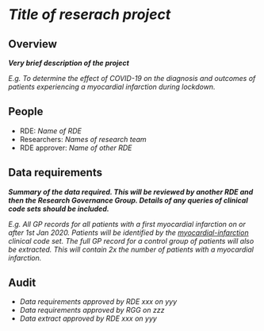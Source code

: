 # *Title of reserach project*

## Overview
***Very brief description of the project***

*E.g. To determine the effect of COVID-19 on the diagnosis and outcomes of patients experiencing a myocardial infarction during lockdown.*

## People

- RDE: *Name of RDE*
- Researchers: *Names of research team*
- RDE approver: *Name of other RDE*

## Data requirements
***Summary of the data required. This will be reviewed by another RDE and then the Research Governance Group. Details of any queries of clinical code sets should be included.***

*E.g. All GP records for all patients with a first myocardial infarction on or after 1st Jan 2020. Patients will be identified by the [myocardial-infarction](../../code-sets/myocardial-infarction.txt) clinical code set. The full GP record for a control group of patients will also be extracted. This will contain 2x the number of patients with a myocardial infarction.*

## Audit

- *Data requirements approved by RDE xxx on yyy*
- *Data requirements approved by RGG on zzz*
- *Data extract approved by RDE xxx on yyy*